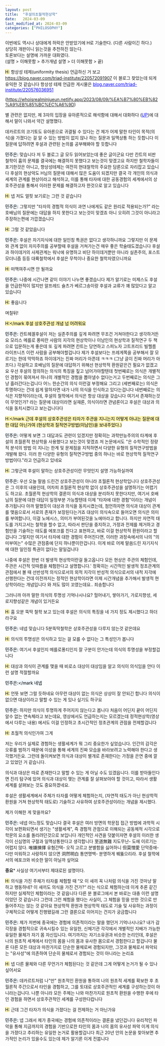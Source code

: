 ```yaml
---
layout: post
title:  "후설의초월적현상학"
date:   2024-03-09
last_modified_at: 2024-03-09
categories: ["PHILOSOPHY"]
---
```


이번에도 역시나 상대에게 허락은 안받았기에 H로 기술한다. (다른 사람이긴 하다.)<br>
상당히 개판이니 읽는것을 추천하진 않는다.<br>
토론보다는 설명에 가까운 대화였다.<br>
(설명 > 이해못함 > 추가개념 설명 > 더 이해못함 > 끝)<br>

<mark style='background-color: #fff5b1'>H:</mark>
항상성 테제(uniformity thesis) 언급하신 거 보고<br>
 <a href="https://blog.naver.com/triad-institute/220572091907" style="color: blue; text-decoration: underline;">https://blog.naver.com/triad-institute/220572091907</a> 
이 블로그 찾았는데 되게 유익한 것 같습니다
항상성 테제 언급한 게시물은  <a href="blog.naver.com/triad-institute/220576036951" style="color: blue; text-decoration: underline;">blog.naver.com/triad-institute/220576036951</a> 

(<a href="https://whoisrealminjueun.netlify.app/2023/08/09/%EA%B7%80%EB%82%A9%EB%85%BC%EC%A6%9D" style="color: blue; text-decoration: underline;">https://whoisrealminjueun.netlify.app/2023/08/09/%EA%B7%80%EB%82%A9%EB%85%BC%EC%A6%9D</a>)

별 관련은 없지만, 제 3자의 입장을 유아론적으로 해석함에 대해서 대화하다 (<a href="https://whoisrealminjueun.netlify.app/2023/08/09/%EA%B7%80%EB%82%A9%EB%85%BC%EC%A6%9D" style="color: blue; text-decoration: underline;">UP</a>)에 대해서 말이 나와서 약간 설명했다.

데카르트의 코기토도 유아론으로 귀결될 수 있다는 건 제가 어제 말한 타인이 목적(의식)을 가졌다는 걸 알 수 있는 방법이 없지 않나 하는 질문과 일맥상통 하는 듯합니다
이 질문에 답하려면 후설과 관련된 논의를 공부해봐야 할 듯합니다

<mark style='background-color: #f1f8ff'>민주은:</mark>
맞습니다
저 두 블로그 글 모두 읽어보았는데 좋은 글이군요
다만 칸트의 비판 철학이 흄의 문제를 결국에는 해결하지 못했다고 보는것이 맞겠고요
하지만 철학자들이 포기한것은 아니고, 향상성테제는 여전히 현대철학의 주요한 담론으로 자리잡고 있습니다
후설의 현상악도 H님의 질문에 대해서 많은 도움이 되겠지만
결국 각 개인의 의식과 세계의 관계를 현상이라고 해석하고, 이를 통해 타자에 대한 공동경험의 세계에서의 상호주관성을 통해서 이러한 문제를 해결하고자 한것으로 알고 있습니다

<mark style='background-color: #fff5b1'>H:</mark>
넵 저도 얼핏 보기로는 그런 것 같습니다

<mark style='background-color: #f1f8ff'>민주은:</mark>
그렇지만 "타자의 경험적 의식이 과연 나에게도 같은 원리로 적용되는가?" 라는 호배님의 질문에는 대답을 하지 못한다고 보는것이 맞겠죠
아니 오히려 그것이 아니라고 주장하는편에 가깝겠습니다

<mark style='background-color: #fff5b1'>H:</mark>
그럴 것 같았읍니다

<mark style='background-color: #f1f8ff'>민주은:</mark>
후설은 자기지식에 대한 일인칭 특권은 없다고 생각하니까요
그렇지만 이 문제와 관계 없이 자지주의를 공부할때 후설을 거쳐가는건 매우 좋은 학술태도겠습니다
후설과 하이데거의 사제관계는 워낙에 유명하고
비단 하이데거뿐만 아니라 실존주의, 포스트모더니즘 등등 대륙철학에서 후설은 무척이나 중요한 철학자였으니까요

<mark style='background-color: #fff5b1'>H:</mark>
떠맥여주시면 안 될까요

<mark style='background-color: #f1f8ff'>민주은:</mark>
나중에 시간나면 같이 이야기 나누면 좋겠습니다
제가 알기로는 미제스도 후설을 언급한적이 많지만
알프레드 슐츠가 베르그송이랑 후설과 교류가 꽤 많았다고 알고 있습니다

<mark style='background-color: #fff5b1'>H:</mark>
좋읍니다

며칠뒤!

<mark style='background-color: #fff5b1'>H:</mark
후설 상호주관성 개념 넘 어려워요

<mark style='background-color: #f1f8ff'>민주은:</mark>
칸트헤겔후설이 저는 실존주의를 깊게 파려면 무조건 거쳐야한다고 생각하거든요
모리스 메를로 퐁띠란 사람의 지각의 현상학이나
이남인의 현상학과 질적연구 두 책으로 입문하는게 좋은데
또 깊게 파려면 칸트는 당연하고 스피노자 고트프리드 빌헬름 라이프니츠 이런 사람을 공부해야할겁니다
제가 후설보다는 프레게쪽을 공부해서 잘 모르기는 한데
막막하죠
하이데거는 진짜 머리가 아픈데 ㅋㅋㅋ
(그냥 글이 진짜 머리가 아프다.)
각설하고 호배님의 질문에 대답하기 위해선 현상학적 환원같은건 필요가 없겠고요
우선 후설의 정의하는 의식의 특징을 짚고 넘어가야할텐데
첫번째로는 의식은 개별적인 경험이 묶여져서 하나의 개별적인 경험을 뽑아낼수 없다는거고
두번째로는 의식은 그냥 흘러간다는겁니다 어느 한순간의 의식 이런걸 부정해요
그리고 (세번째로는) 의식은 투명하다는 건데 쉽게 말하자면 내가 나의 의식을 인식하고 있다는겁니다
네번째로는 의식은 지향적이라는데, 후설의 철학에서 의식은 항상 대상을 갖습니다
여기서 존재하는것이 무엇인가? 라는 질문에
대상이라면 실재론, 의식이라면 관념론이고 후설은 대상과 의식을 동치시켰다고 보는겁니다다

<mark style='background-color: #fff5b1'>H:</mark
근데 후설의 상호주관성은 타자가 주관을 지니는지 어떻게 아냐는 질문에 대한 대답 아닌가여
(현상학과 질적연구방법(이남인)을 보내주었다.) 

<mark style='background-color: #f1f8ff'>민주은:</mark>
어떻게 보면 그 대답과도 관련이 있겠지만
정확히는 과학만능주의의 타계에 후설의 초월론적 현상학을 사용했다고 보는것이 맞겠죠
저 논문에서도
"은 수학적인 정량적 분석의 방법
이 지니는 한계 및 문제점을 지적하면서 다양한 유형의 질적연구방법을 개발해 왔다. 이러
한 다양한 유형의 질적연구방법 중의 하나는 바로 현상학적 질적연구방법이다."라고 언급하고 있네요

<mark style='background-color: #fff5b1'>H:</mark>
그렇군여
후설이 말하는 상호주관성이란 무엇인지 설명 가능하실까여

<mark style='background-color: #f1f8ff'>민주은:</mark>
우선 오늘 말씀 드린건 상호주관성이 아니라 초월론적 현상학입니다
상호주관성은 그 이후의 내용인데, 어차피 초월론적 현상학 없이 상호주관성을 설명하기는 어렵기도 하고요.
초월론적 현상학의 결론이 의식과 대상을 분리하지 못한다지만, 
여기서 호배님의 질문에 대한 대답이 일정부분 가능할텐데 이제  "타자에 대한 경험"이라는 개념이 추가됩니다
아까 말했듯이 대상과 의식을 동치시켰는데, 첨언하자면 의식과 대상이 관계를 맺음으로서 서로의 존재가 보장된다는거죠
대상이 의식속으로 들어오면 의식은 의미를 부여합니다, 이걸 노에시스, 의미가 부여된것을 노에마라고 합니다.
하지만 자연적 태도를 가지고서는 철학을 할수 없고,  따라서 판단을 중지하고, 가정과 전제를 제거하고 경험만을 기술하는 태도를 에포크를 친다고 표현하고, 바로 이걸 현상학적 환원이라고 할겁니다
그렇지만 여기서 타자에 대한 경험이 주어진다면, 
이러한 과정속에서의 나의 "의미부여는" 수많은 관점중에 단지 하나뿐이란겁니다.
이게 바로 어제 말씀드린 자기지식에 대한 일인칭 특권이 없다는 말일겁니다

나중에 후설은 한번 더 발생적 현상학이란걸 들고옵니다
모든 현상은 주관의 체험인데, 주관은 시간적 잇따름을 체험한다고 설명합니다.'
정확히는 시간적인 발생적 정초관계의 관점에서 볼 때 선반성적 의식으로서의 외적 지각이 반성적 의식으로서의 내적 지각에 선행한다는 건데
이전까지는 정적인 현상학이라면 이제 시간개념을 추가해서 발생적 현상학이라는 개념입니다
와 저도 많이 꼬였는데요.. 죄송합니다

그러니까 아까 말한 의식의 투명성 기억나시나요?
헐어내기, 쌓아가기, 가로지향성, 세로지향성같은 개념이 있거든요

<mark style='background-color: #fff5b1'>H:</mark>
훔
오분 뚝딱 철학 보고 있는데
후설은 의식의 특징을 네 가지 정도 제시했다고 하더라구요

<mark style='background-color: #f1f8ff'>민주은:</mark>
네넵 맞습니다
5분뚝딱철학은 상호주관성을 다루지 않는것 같은데요

<mark style='background-color: #fff5b1'>H:</mark>
의식의 투명성은 의식하고 있는 걸 모를 수 없다는 그 특성인가 봅니다

<mark style='background-color: #f1f8ff'>민주은:</mark>
여기서 후설인지 메를로퐁티인지 잘 구분이 안가는데
의식의 투명성을 부정할겁니다

<mark style='background-color: #fff5b1'>H:</mark>
대상과 의식이 관계를 맺을 때 비로소 대상이 대상임을 알고 의식이 의식임을 안다
이런 설명 적절할까요

<mark style='background-color: #f1f8ff'>민주은:</mark
네넵

<mark style='background-color: #fff5b1'>H:</mark>
언뜻 보면 그럴 듯하네요
아무런 대상이 없는 의식은 상상이 잘 안되긴 합니다
의식이 없으면 대상이라고 말할 수 있는 게 있나 싶기도 하구요

<mark style='background-color: #f1f8ff'>민주은:</mark>
하지만 의식이 투명하게 주어지지 않는다고 봅니다
처음이 어딘지 끝이 어딘지 알수 없는 연속체라고 보는데요,
영상에서도 언급하는지는 모르겠는데
정적현상학(영상에서 다루는 내용) 에서도 이걸 인정하고 초시간적인 정초관계의 관점을 전제할겁니다

<mark style='background-color: #fff5b1'>H:</mark>
초월적 의식인가여 그게

저는 우리가 실제로 경험하는 생활세계가 뭐 그리 중요한가 싶었습니다. 인간의 감각은 오류를 범하기 때문에 이성을 통해 세계의 진짜 모습을 바라보려고 노력해야 한다고 생각했거든요. 그런데 돌이켜보면 의식과 대상이 별개로 존재한다는 가정을 은연 중에 깔고 있었던 거 같습니다.

의식과 대상은 따로 존재한다고 말할 수 있는 게 아닐 수도 있겠읍니다. 이를 받아들인다면 진리 탐구에 있어 의식과 대상이 맺는 관계를 잘 살펴보아야 할 것이고, 따라서 생활세계를 살펴보는 것도 중요하겠네요.

후설은 생활세계에서 주체가 타자를 어떻게 체험하는지, (자연적 태도가 아닌 현상학적 환원을 거쳐 현상학적 태도로) 기술하고 사유하여 상호주관성이라는 개념을 제시했다.

제가 이해한 게 맞을까요?

<mark style='background-color: #f1f8ff'>민주은:</mark>
네넵 어느정도 맞습니다
결국 후설은 여러 방면의 학문접 접근 방법에 과학적 시각이 보편화되면서 생기는
"생활세계", 즉 경험적 관점으로 이해되는 공동체적 시각으로 학문의 요소를 돌리려던것으로 보입니다
개인적인 사견을 덧붙이자면
후설의 이러한 생각이 신심명의 구절과 일맥상통한다고 생각합니다
至道無難 지도무난- 도에 이르기는 어렵지 않다.
唯嫌揀擇 유혐간택- 오직 고르고 분별함을 싫어하니
但莫憎愛 단막증애- 다만 미워하고 사랑하지 않으면
洞然明白 통연명백- 분명하게 꿰뚫으리라.
후설 철학에서의 에포크와 비슷한 말이 아닐까 싶어요





****중요*****
사실상 여기서부터 제대로된 설명이다.

<mark style='background-color: #fff5b1'>H:</mark>
의식을 가진 주체가 타자를 체험할 때
“오 이 새끼 꼭 나처럼 의식을 가진 것마냥 말하고 행동하네? 이 새끼도 의식을 가진 건가?“ 라는 식으로 체험하는데 
이게 추론 같긴 하지만 실제적인 체험이라는 것 같읍니다
다른 분 블로그에서 본 바로는 대충 이런 설명이었던 것 같습니다
그런데 그런 체험을 했다는 사실이, 그 체험을 믿을 만한 것으로 만들어주지는 않는 것 같아요
현상학적 환원과 현상학적 태도로 기술 및 사유하는 과정이 구체적으로 어떻게 진행됐길래
그런 결론으로 이어지는 건지가 궁금합니다

<mark style='background-color: #f1f8ff'>민주은:</mark>
제가 저번에 종국에는 경험에 의존적이라는 말을 했던거 기억나시나요?
내가 감각장을 경험적으로 귀속시킬수 있는 유일한, 신체기관 각각에서 개별적인 지배가 가능한 유일한 물체가 자기 몸 자신입니다.
여기까지는 자기소유권과 비슷한 논리인데,
후설은 나의 원초적 세계에서 타인의 몸을 나의 몸과 유사한 몸으로서 경험한다고 할겁니다
물론 다른 모든 대상과 마찬가지로 단순한 물체로써 경험되지만,
그것과 물체로서 파악되는 "유사성"에 의존하여 단순히 물체로서 경험되는 것이 아니라는 논리죠

<mark style='background-color: #fff5b1'>H:</mark>
넵 다른 물체와 다른 무언가가 체험된다는 것 같은데
그게 어떻게 논거가 될 수 있나 싶어서요

<mark style='background-color: #f1f8ff'>민주은:</mark>
데카르트처럼 나"만" 원초적인 환원을 통하여 나의 원초적 세계를 확보한 후 초월론적 주간으로서 타인을 경험하고, 그를 토대로 상호주관적인 세계를 구성하는것이 아니라는겁니다.
나뿐 아니라 모든 주체는 나와 마찬가지로 원초적 환원을 수행한 후에 타인 경험을 하면서 상호주관적인 세계를 구성한다캅니다

<mark style='background-color: #fff5b1'>H:</mark>
근데 그건 타자가 의식을 가졌다는 걸 전제하는 거 아닌가유

<mark style='background-color: #f1f8ff'>민주은:</mark>
넵 그래서 제가 종국에는 경험에 의존적이라는 결론을 냈던겁니다
유리적인 파악을 통해 지금까지의 경험을 기반으로한 타인의 몸과 나의 몸의 유사성 파악
이게 의식을 가졌다고 추리하는 유일한 논거로 활용할겁니다
최근 20년 안의 논문을 찾아보면 추가적인 논리가 있을수도 있는데
제가 알기론 이게 전붑니다


